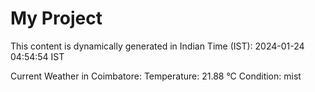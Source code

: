 # My Project

This content is dynamically generated in Indian Time (IST): 2024-01-24 04:54:54 IST


Current Weather in Coimbatore:
Temperature: 21.88 °C
Condition: mist
